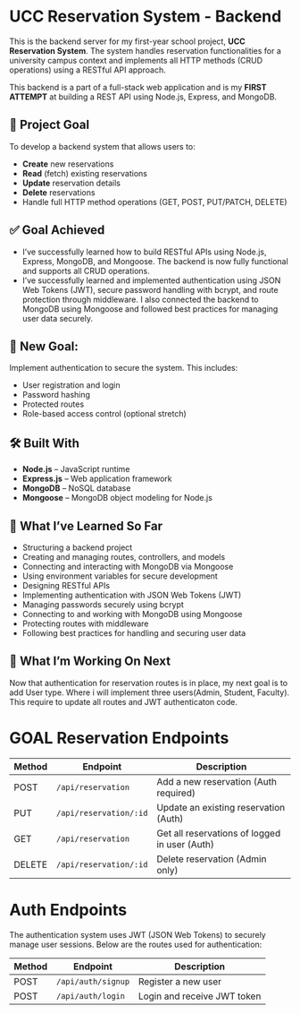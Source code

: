 # UCC Reservation System - Backend

This is the backend server for my first-year school project, **UCC Reservation System**. The system handles reservation functionalities for a university campus context and implements all HTTP methods (CRUD operations) using a RESTful API approach.

This backend is a part of a full-stack web application and is my **FIRST ATTEMPT** at building a REST API using Node.js, Express, and MongoDB.

## 🚀 Project Goal

To develop a backend system that allows users to:
- **Create** new reservations
- **Read** (fetch) existing reservations
- **Update** reservation details
- **Delete** reservations
- Handle full HTTP method operations (GET, POST, PUT/PATCH, DELETE)

## ✅ Goal Achieved 
- I’ve successfully learned how to build RESTful APIs using Node.js, Express, MongoDB, and Mongoose. The backend is now fully functional and supports all CRUD operations.
- I’ve successfully learned and implemented authentication using JSON Web Tokens (JWT), secure password handling with bcrypt, and route protection through middleware. I also connected the backend to MongoDB using Mongoose and followed best practices for managing user data securely.


## 🎯 New Goal:
Implement authentication to secure the system. This includes:

- User registration and login
- Password hashing
- Protected routes
- Role-based access control (optional stretch)


## 🛠️ Built With

- **Node.js** – JavaScript runtime
- **Express.js** – Web application framework
- **MongoDB** – NoSQL database
- **Mongoose** – MongoDB object modeling for Node.js

## 🧠 What I’ve Learned So Far
- Structuring a backend project
- Creating and managing routes, controllers, and models
- Connecting and interacting with MongoDB via Mongoose
- Using environment variables for secure development
- Designing RESTful APIs
- Implementing authentication with JSON Web Tokens (JWT)
- Managing passwords securely using bcrypt
- Connecting to and working with MongoDB using Mongoose
- Protecting routes with middleware
- Following best practices for handling and securing user data

## 🚧 What I’m Working On Next
Now that authentication for reservation routes is in place, my next goal is to add User type. Where i will implement three users(Admin, Student, Faculty). This require to update all routes and JWT authenticaton code.


# GOAL Reservation Endpoints

| Method | Endpoint               | Description                                   |
| ------ | ---------------------- | --------------------------------------------- |
| POST   | `/api/reservation`     | Add a new reservation (Auth required)         |
| PUT    | `/api/reservation/:id` | Update an existing reservation (Auth)         |
| GET    | `/api/reservation`     | Get all reservations of logged in user (Auth) |
| DELETE | `/api/reservation/:id` | Delete reservation (Admin only)               |


# Auth Endpoints
The authentication system uses JWT (JSON Web Tokens) to securely manage user sessions. Below are the routes used for authentication:

| Method | Endpoint                | Description                                  |
| ------ | --------------------    | -------------------------------------------- |
| POST   | `/api/auth/signup`      | Register a new user                          |
| POST   | `/api/auth/login`       | Login and receive JWT token                  |

